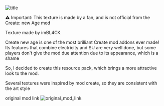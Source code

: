 ![title](https://media.forgecdn.net/attachments/description/1004413/description_628773c1-f46e-46fc-b746-4872fe6f0208.png)

⚠ Important: This texture is made by a fan, and is not official from the Create: new Age mod

Texture made by imBL4CK

Create new age is one of the most brilliant Create mod addons ever made! Its features that combine electricity and SU are very well done, but some players don't give the mod due attention due to its appearance, which is a shame

So, I decided to create this resource pack, which brings a more attractive look to the mod.

Several textures were inspired by mod create, so they are consistent with the art style

original mod link
![original_mod_link](https://cdn.modrinth.com/data/FTeXqI9v/fe75695f6f2e085ac9fb56204de7f88b6d716e8d.png)
